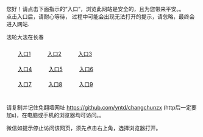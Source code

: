 您好！请点击下面指示的“入口”，浏览此网站是安全的，且为您带来平安。。 <br/>
点击入口后，请耐心等待， 过程中可能会出现无法打开的提示，请忽略，最终会进入网站. </br>

法轮大法在长春<br/>
<div style="padding:10px"><a style="margin:20px" target="_blank" href="https://d3i2wpvt4zllj0.cloudfront.net/2Qpsp?twvvjjqe" id="ccLink1" rel="nofollow">入口1</a> <a target="_blank" style="margin:20px" href="https://dfzv5pv81mwnt.cloudfront.net/2Qpsp?hmvghl" id="ccLink2" rel="nofollow">入口2</a> <a style="margin:20px" target="_blank" href="https://d3vm8dtpsrm9ky.cloudfront.net/2Qpsp?xrnll" id="ccLink3" rel="nofollow">入口3</a></div>

<div style="padding:10px" ><a style="margin:20px" target="_blank" href="https://d3i2wpvt4zllj0.cloudfront.net/2Qpsp?twvvjjqe" id="ccLink4" rel="nofollow">入口4</a> <a style="margin:20px" href="https://dfzv5pv81mwnt.cloudfront.net/2Qpsp?hmvghl" target="_blank" id="ccLink5" rel="nofollow">入口5</a> <a style="margin:20px" href="https://d3vm8dtpsrm9ky.cloudfront.net/2Qpsp?xrnll" target="_blank" id="ccLink6" rel="nofollow">入口6</a></div>

<div style="padding:10px"><a style="margin:20px" target="_blank" href="https://d3i2wpvt4zllj0.cloudfront.net/2Qpsp?twvvjjqe" id="ccLink7" rel="nofollow">入口7</a> <a style="margin:20px" href="https://dfzv5pv81mwnt.cloudfront.net/2Qpsp?hmvghl" target="_blank" id="ccLink8" rel="nofollow">入口8</a> <a style="margin:20px" target="_blank" href="https://d3vm8dtpsrm9ky.cloudfront.net/2Qpsp?xrnll" id="ccLink9" rel="nofollow">入口9</a></div>

<br/>



请复制并记住免翻墙网址 https://github.com/yntd/changchunzx (http后一定要加s)，在电脑或手机的浏览器均可访问。。<br/>

微信如提示停止访问该网页，须先点击右上角，选择浏览器打开。
